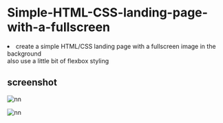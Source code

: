 # Simple-HTML-CSS-landing-page-with-a-fullscreen
<li>create a simple HTML/CSS landing page with a fullscreen image in the background</li>
also use a little bit of flexbox styling



## screenshot

![nn](https://user-images.githubusercontent.com/12325386/29310144-39d4b9d4-81df-11e7-9f9e-acdccfb3bb64.JPG)

![nn](https://user-images.githubusercontent.com/12325386/29310235-874b9854-81df-11e7-961b-f4054440c5d5.JPG)
